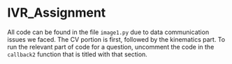 # IVR_Assignment

All code can be found in the file `image1.py` due to data communication issues we faced. The CV portion is first, followed by the kinematics part. To run the relevant part of code for a question, uncomment the code in the `callback2` function that is titled with that section.
